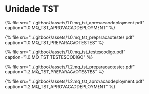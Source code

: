 # Unidade TST

{% file src="../.gitbook/assets/1.0.mq\_tst\_aprovacaodeployment.pdf" caption="1.0.MQ\_TST\_APROVACAODEPLOYMENT" %}

{% file src="../.gitbook/assets/1.0.mq\_tst\_preparacaotestes.pdf" caption="1.0.MQ\_TST\_PREPARACAOTESTES" %}

{% file src="../.gitbook/assets/1.0.mq\_tst\_testescodigo.pdf" caption="1.0.MQ\_TST\_TESTESCODIGO" %}

{% file src="../.gitbook/assets/1.2.mq\_tst\_preparacaotestes.pdf" caption="1.2.MQ\_TST\_PREPARACAOTESTES" %}

{% file src="../.gitbook/assets/1.2.mq\_tst\_aprovacaodeployment.pdf" caption="1.2.MQ\_TST\_APROVACAODEPLOYMENT" %}

